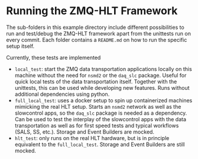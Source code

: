 # Running the ZMQ-HLT Framework

The sub-folders in this example directory include different possibilities to run and test/debug the ZMQ-HLT framework apart from the unittests run on every commit.
Each folder contains a `README.md` on how to run the specific setup itself.

Currently, these tests are implemented

* `local_test`: start the ZMQ data transportation applications locally on this machine without the need for `nsmd2` or the `daq_slc` package. Useful for quick local tests of the data transportation itself. Together with the unittests, this can be used while developing new features. Runs without additional dependencies using python.
* `full_local_test`: uses a docker setup to spin up containerized machines mimicking the real HLT setup. Starts an `nsmd2` network as well as the slowcontrol apps, so the `daq_slc` package is needed as a dependency. Can be used to test the interplay of the slowcontrol apps with the data transportation as well as for first speed tests and typical workflows (SALS, SS, etc.). Storage and Event Builders are mocked.
* `hlt_test`: only runs on the real HLT hardware, but is in principle equivalent to the `full_local_test`. Storage and Event Builders are still mocked.